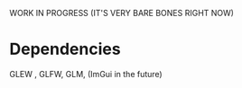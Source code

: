 WORK IN PROGRESS (IT'S VERY BARE BONES RIGHT NOW)

# Dependencies
GLEW , GLFW, GLM, (ImGui in the future)
